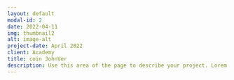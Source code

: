 ```yaml
---
layout: default
modal-id: 2
date: 2022-04-11
img: thumbnail2
alt: image-alt
project-date: April 2022
client: Academy
title: coin JohnVer
description: Use this area of the page to describe your project. Lorem ipsum dolor sit amet, consectetur adipisicing elit. Mollitia neque assumenda ipsam nihil, molestias magnam, recusandae quos quis inventore quisquam velit asperiores, vitae? Reprehenderit soluta, eos quod consequuntur itaque. Nam.
---
```

